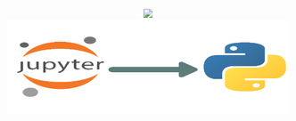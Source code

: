 <p align="center">
  <img src="https://softuni.bg/content/images/svg-logos/software-university-logo.svg\" style=\"width:7.24653in;height:1.75556in" />
  <img src="media/ipynb.png" style="width:7.24653in;height:1.75556in"/>
</p>